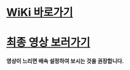 # [WiKi  바로가기](https://github.com/sujini1002/shopmall_test/wiki)
# [최종 영상 보러가기](https://youtu.be/nTR1XJSth4E)  
#### 영상이 느리면 배속 설정하여 보시는 것을 권장합니다.
